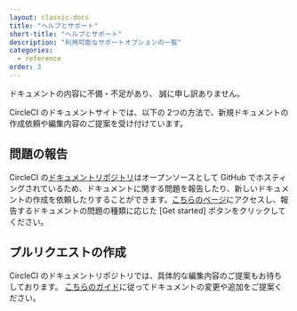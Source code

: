 ```yaml
---
layout: classic-docs
title: "ヘルプとサポート"
short-title: "ヘルプとサポート"
description: "利用可能なサポートオプションの一覧"
categories:
  - reference
order: 3
---
```


ドキュメントの内容に不備・不足があり、 誠に申し訳ありません。

CircleCI のドキュメントサイトでは、以下の 2つの方法で、新規ドキュメントの作成依頼や編集内容のご提案を受け付けています。

## 問題の報告

CircleCI の[ドキュメントリポジトリ](https://github.com/circleci/circleci-docs/)はオープンソースとして GitHub でホスティングされているため、ドキュメントに関する問題を報告したり、新しいドキュメントの作成を依頼したりすることができます。[こちらのページ](https://github.com/circleci/circleci-docs/issues/new/choose)にアクセスし、報告するドキュメントの問題の種類に応じた [Get started] ボタンをクリックしてください。

## プルリクエストの作成

CircleCI のドキュメントリポジトリでは、具体的な編集内容のご提案もお待ちしております。 [こちらのガイド](https://github.com/circleci/circleci-docs/blob/master/CONTRIBUTING.md#pull-requests)に従ってドキュメントの変更や追加をご提案ください。